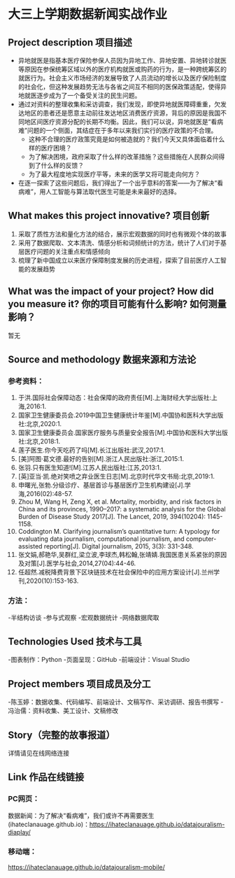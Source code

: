 # 大三上学期数据新闻实战作业

## Project description 项目描述
- 异地就医是指基本医疗保险参保人员因为异地工作、异地安置、异地转诊就医等原因在参保统筹区域以外的医疗机构就医或购药的行为，是一种跨统筹区的就医行为。社会主义市场经济的发展导致了人员流动的增长以及医疗保险制度的社会化，但这种发展趋势无法与各省之间互不相同的医保政策适配，使得异地就医逐步成为了一个备受关注的民生问题。
- 通过对资料的整理收集和采访调查，我们发现，即使异地就医障碍重重，欠发达地区的患者还是愿意主动前往发达地区消费医疗资源，背后的原因是我国不同地区间医疗资源分配的长期不均衡。因此，我们可以说，异地就医是“看病难”问题的一个侧面，其结症在于多年以来我们实行的医疗政策的不合理。
   - 这种不合理的医疗政策究竟是如何被造就的？我们今天又具体面临着什么样的医疗困境？
   - 为了解决困境，政府采取了什么样的改革措施？这些措施在人民群众间得到了什么样的反馈？ 
   - 为了最大程度地实现医疗平等，未来的医学又将可能走向何方？
- 在逐一探索了这些问题后，我们得出了一个出乎意料的答案——为了解决“看病难”，用人工智能与算法取代医生可能是未来最好的选择。

## What makes this project innovative? 项目创新
1. 采取了质性方法和量化方法的结合，展示宏观数据的同时也有微观个体的故事
2. 采用了数据爬取、文本清洗、情感分析和词频统计的方法，统计了人们对于基层医疗问题的关注重点和情感倾向
3. 梳理了新中国成立以来医疗保障制度发展的历史进程，探索了目前医疗人工智能的发展趋势

## What was the impact of your project? How did you measure it? 你的项目可能有什么影响? 如何测量影响？
暂无

## Source and methodology 数据来源和方法论
### 参考资料：
1. 于洪.国际社会保障动态：社会保障的政府责任[M].上海财经大学出版社:上海,2016:1.
2. 国家卫生健康委员会.2019中国卫生健康统计年鉴[M].中国协和医科大学出版社:北京,2020:1.
3. 国家卫生健康委员会.国家医疗服务与质量安全报告[M].中国协和医科大学出版社:北京,2018:1.
4. 莲子医生.你今天吃药了吗[M].长江出版社:武汉,2017:1.
5. [美]阿图·葛文德.最好的告别[M].浙江人民出版社:浙江,2015:1.
6. 张羽.只有医生知道![M].江苏人民出版社:江苏,2013:1.
7. [英]亚当·凯.绝对笑喷之弃业医生日志[M].北京时代华文书局:北京,2019:1.
8. 申曙光,张勃.分级诊疗、基层首诊与基层医疗卫生机构建设[J].学海,2016(02):48-57.
9. Zhou M, Wang H, Zeng X, et al. Mortality, morbidity, and risk factors in China and its provinces, 1990–2017: a systematic analysis for the Global Burden of Disease Study 2017[J]. The Lancet, 2019, 394(10204): 1145-1158.
10. Coddington M. Clarifying journalism’s quantitative turn: A typology for evaluating data journalism, computational journalism, and computer-assisted reporting[J]. Digital journalism, 2015, 3(3): 331-348.
11. 张文娟,郝艳华,吴群红,梁立波,李球杰,韩松翰,张靖婧.我国医患关系紧张的原因及对策[J].医学与社会,2014,27(04):44-46.
12. 任超然.减税降费背景下区块链技术在社会保险中的应用方案设计[J].兰州学刊,2020(10):153-163.

### 方法：
-半结构访谈
-参与式观察
-宏观数据统计
-网络数据爬取

## Technologies Used 技术与工具
-图表制作：Python
-页面呈现：GitHub
-前端设计：Visual Studio

## Project members 项目成员及分工
-陈玉婷：数据收集、代码编写、前端设计、文稿写作、采访调研、报告书撰写
-冯治儒：资料收集、美工设计、文稿修改

## Story（完整的故事报道）
详情请见在线网络连接

## Link 作品在线链接

### PC网页：
数据新闻：为了解决“看病难”，我们或许不再需要医生 (ihateclanauage.github.io)：https://ihateclanauage.github.io/datajouralism-diaplay/

### 移动端：
https://ihateclanauage.github.io/datajouralism-mobile/
